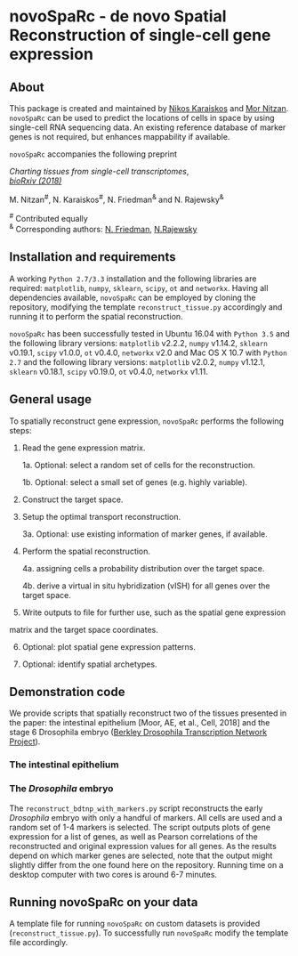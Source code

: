 # novoSpaRc - de novo Spatial Reconstruction of single-cell gene expression

## About
This package is created and maintained by 
[Nikos Karaiskos](mailto:nikolaos.karaiskos@mdc-berlin.de) and
[Mor Nitzan](mailto:mornitzan@fas.harvard.edu). 
`novoSpaRc` can be used to predict the locations of cells
in space by using single-cell RNA sequencing data. An existing reference
database of marker genes is not required, but enhances mappability if
available.

`novoSpaRc` accompanies the following preprint

*Charting tissues from single-cell transcriptomes*, <br />
[*bioRxiv (2018)*](https://www.biorxiv.org/content/early/2018/10/30/456350)

M. Nitzan<sup>#</sup>, N. Karaiskos<sup>#</sup>,
N. Friedman<sup>&</sup> and N. Rajewsky<sup>&</sup>

<sup>#</sup> Contributed equally <br />
<sup>&</sup> Corresponding authors: 
[N. Friedman](mailto:nir.friedman@mail.huji.ac.il), 
[N.Rajewsky](mailto:rajewsky@mdc-berlin.de)

## Installation and requirements
A working `Python 2.7/3.3` installation and the following libraries are required: 
`matplotlib`, `numpy`, `sklearn`, `scipy`, `ot` and `networkx`.
Having all dependencies available, `novoSpaRc` can be employed by cloning the 
repository, modifying the template `reconstruct_tissue.py` accordingly
and running it to perform the spatial reconstruction.

`novoSpaRc` has been successfully tested in Ubuntu 16.04 with `Python 3.5`
and the following library versions: `matplotlib` v2.2.2, `numpy` v1.14.2,
`sklearn` v0.19.1, `scipy` v1.0.0, `ot` v0.4.0, `networkx` v2.0
and Mac OS X 10.7 with `Python 2.7` and the following library versions: 
`matplotlib` v2.0.2, `numpy` v1.12.1, `sklearn` v0.18.1, `scipy` v0.19.0, `ot` v0.4.0, `networkx` v1.11.

## General usage 
To spatially reconstruct gene expression, `novoSpaRc` performs the following
steps:
1. Read the gene expression matrix.

    1a. Optional: select a random set of cells for the reconstruction.
    
    1b. Optional: select a small set of genes (e.g. highly variable).

2. Construct the target space.

3. Setup the optimal transport reconstruction.

    3a. Optional: use existing information of marker genes, if available.

4. Perform the spatial reconstruction.

    4a. assigning cells a probability distribution over the target space.

    4b. derive a virtual in situ hybridization (vISH) for all genes over the target space.

5. Write outputs to file for further use, such as the spatial gene expression

matrix and the target space coordinates.

6. Optional: plot spatial gene expression patterns.

7. Optional: identify spatial archetypes. 

## Demonstration code
We provide scripts that spatially reconstruct two of the tissues presented
in the paper: the intestinal epithelium [Moor, AE, et al., Cell, 2018] and the stage 6 Drosophila 
embryo ([Berkley Drosophila Transcription Network Project](http://bdtnp.lbl.gov)).

### The intestinal epithelium

### The *Drosophila* embryo
The `reconstruct_bdtnp_with_markers.py` script reconstructs the early
*Drosophila* embryo with only a handful of markers. All cells are used and
a random set of 1-4 markers is selected. The script outputs plots of
gene expression for a list of genes, as well as Pearson correlations of the
reconstructed and original expression values for all genes.
As the results depend on which 
marker genes are selected, note that the output might slightly differ 
from the one found here on the repository. Running time on a desktop 
computer with two cores is around 6-7 minutes.

## Running novoSpaRc on your data
A template file for running `novoSpaRc` on custom datasets is 
provided (`reconstruct_tissue.py`). To successfully run `novoSpaRc` modify the
template file accordingly.

